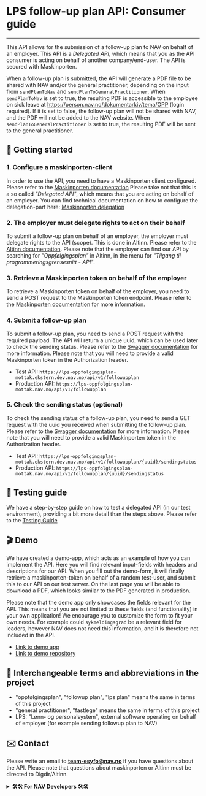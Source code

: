 # LPS follow-up plan API: Consumer guide

<hr>

This API allows for the submission of a follow-up plan to NAV on behalf of an employer. This API is a <i>Delegated
API</i>, which means that you as the API consumer is acting on behalf of another company/end-user. The API is secured
with Maskinporten.

When a follow-up plan is submitted, the API will generate a PDF file to be shared with NAV and/or the general
practitioner, depending on the input from `sendPlanToNav` and `sendPlanToGeneralPractitioner`. When `sendPlanToNav` is set
to true, the resulting PDF is accessible to the employee on sick leave at
https://person.nav.no/dokumentarkiv/tema/OPP (login required). If it is set to false, the follow-up plan will not be
shared with NAV, and the PDF will not be added to the NAV website. When `sendPlanToGeneralPractitioner` is set to true,
the resulting PDF will be sent to the general practitioner.

## 🚀 Getting started

### 1. Configure a maskinporten-client

In order to use the API, you need to have a Maskinporten client configured. Please refer to
the [Maskinporten documentation](https://docs.digdir.no/docs/Maskinporten/maskinporten_summary.html)
Please take not that this is a so called <i>"Delegated API"</i>, which means that you are acting on behalf of an
employer. You
can find technical documentation on how to configure the delegation-part
here: [Maskinporten delegation](https://docs.digdir.no/docs/Maskinporten/maskinporten_guide_apikonsument#bruke-delegering-som-leverand%C3%B8r)

### 2. The employer must delegate rights to act on their behalf

To submit a follow-up plan on behalf of an employer, the employer must delegate rights to the API (scope). This is done
in Altinn. Please refer to
the [Altinn documentation](https://altinn.github.io/docs/utviklingsguider/api-delegering/tilgangsstyrer/). Please note
that the employer can find our API by searching for <i>"Oppfølgingsplan"</i> in Altinn, in the menu for <i>"Tilgang til
programmeringsgrensesnitt - API"</i>.

### 3. Retrieve a Maskinporten token on behalf of the employer

To retrieve a Maskinporten token on behalf of the employer, you need to send a POST request to the Maskinporten token
endpoint. Please refer to
the [Maskinporten documentation](https://docs.digdir.no/docs/Maskinporten/maskinporten_summary.html) for more
information.

### 4. Submit a follow-up plan

To submit a follow-up plan, you need to send a POST request with the required payload. The API will return a unique
uuid, which can be used later to check the sending status. Please refer to
the [Swagger documentation](https://lps-oppfolgingsplan-mottak.ekstern.dev.nav.no/swagger) for more information. Please
note that you will need to provide a valid Maskinporten token in the Authorization header.
<br>

- Test API: `https://lps-oppfolgingsplan-mottak.ekstern.dev.nav.no/api/v1/followupplan`
- Production API: `https://lps-oppfolgingsplan-mottak.nav.no/api/v1/followupplan`

### 5. Check the sending status (optional)

To check the sending status of a follow-up plan, you need to send a GET request with the uuid you received when
submitting the follow-up plan. Please refer to
the [Swagger documentation](https://lps-oppfolgingsplan-mottak.ekstern.dev.nav.no/swagger) for more information. Please
note that you will need to provide a valid Maskinporten token in the Authorization header.
<br>

- Test API: `https://lps-oppfolgingsplan-mottak.ekstern.dev.nav.no/api/v1/followupplan/{uuid}/sendingstatus`
- Production API: `https://lps-oppfolgingsplan-mottak.nav.no/api/v1/followupplan/{uuid}/sendingstatus`

## 🧪 Testing guide

We have a step-by-step guide on how to test a delegated API (in our test environment), providing a bit more detail than
the steps above. Please refer to the [Testing Guide](./TestingGuide.pptx)

## 🎬 Demo

We have created a demo-app, which acts as an example of how you can implement the API. Here you will find relevant
input-fields with headers and descriptions for our API. When you fill out the demo-form, it will finally retrieve a
maskinporten-token on behalf of a random test-user, and submit this to our API on our test server. On the last page you
will be able to download a PDF, which looks similar to the PDF generated in production. <br>

Please note that the demo app only showcases the fields relevant for the API. This means that you are not limited to these fields (and functionality) in your own application! We encourage you to customize the form to fit your own needs. For example could `sykmeldingsgrad` be a relevant field for leaders, however NAV does not need this information, and it is therefore not included in the API. <br>

- [Link to demo app](https://demo.ekstern.dev.nav.no/oppfolgingsplan-lps)
- [Link to demo repository](https://github.com/navikt/oppfolgingsplan-lps-demo)

## 🔄 Interchangeable terms and abbreviations in the project

+ "oppfølgingsplan", "followup plan", "lps plan" means the same in terms of this project
+ "general practitioner", "fastlege"  means the same in terms of this project
+ LPS: "Lønn- og personalsystem", external software operating on behalf of employer (for example sending followup plan
  to NAV)

## ✉️ Contact

Please write an email to **team-esyfo@nav.no** if you have questions about the API.
Please note that questions about maskinporten or Altinn must be directed to Digdir/Altinn.

<details>
<summary><b>🛠️🛠️ For NAV Developers 🛠️🛠️</b></summary>

## Technical

<hr>

### 🚀 Initial setup

- Install and configure the [Detect IDEA plugin](https://plugins.jetbrains.com/plugin/10761-detekt) for live code
  analysis
- Install the [Kotest IDEA plugin](https://plugins.jetbrains.com/plugin/14080-kotest) to enable test-runs in IDEA
-

Set [target JVM version](https://www.jetbrains.com/help/idea/compiler-kotlin-compiler.html#kotlin-compiler-jvm-settings)
to 19

### 🤖 Maskinporten

You will need to configure [Maskinporten](https://docs.digdir.no/docs/Maskinporten/maskinporten_summary.html)
in order to be able to operate on behalf of employer. <br>

### 🗺️ Documentation and useful links

| Description          | Url                                                                |
|----------------------|--------------------------------------------------------------------|
| Testing library      | https://kotest.io/                                                 |
| Mocking library      | https://mockk.io/                                                  |
| Static code analysis | https://detekt.dev/                                                |
| Maskinporten         | https://docs.digdir.no/docs/Maskinporten/maskinporten_summary.html |
| Swagger test         | https://lps-oppfolgingsplan-mottak.ekstern.dev.nav.no/swagger      |
| Demo application     | https://demo.ekstern.dev.nav.no/oppfolgingsplan-lps                |

</details>